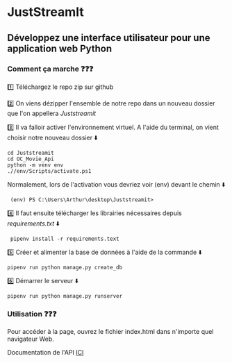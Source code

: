 # JustStreamIt
## Développez une interface utilisateur pour une application web Python

### Comment ça marche :question::question::question:

:one:  Téléchargez le repo zip sur github 

:two:  On viens dézipper l'ensemble de notre repo dans un nouveau dossier que l'on appellera *_Juststreamit_* 

:three:  Il va falloir activer l'environnement virtuel. A l'aide du terminal, on vient choisir notre nouveau dossier :arrow_down:
```
cd Juststreamit
cd OC_Movie_Api
python -m venv env 
.//env/Scripts/activate.ps1

```

Normalement, lors de l'activation vous devriez voir (env) devant le chemin :arrow_down:
```
 (env) PS C:\Users\Arthur\desktop\Juststreamit>

```

:four: Il faut ensuite télécharger les librairies nécessaires depuis *requirements.txt* :arrow_down: 
```
 pipenv install -r requirements.text

```

:five: Créer et alimenter la base de données à l'aide de la commande :arrow_down:
```
pipenv run python manage.py create_db
```

:six: Démarrer le serveur :arrow_down:
```
pipenv run python manage.py runserver
```

### Utilisation :question::question::question:

Pour accéder à la page, ouvrez le fichier index.html dans n'importe quel navigateur Web.

Documentation de l'API [ICI](https://github.com/OpenClassrooms-Student-Center/OCMovies-API-EN-FR)
